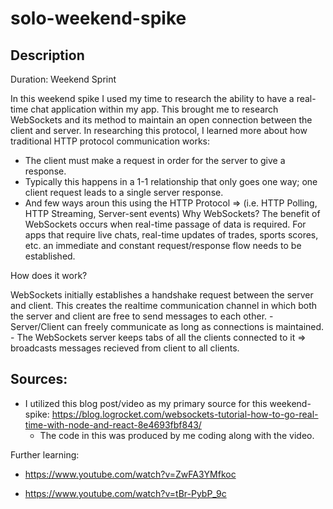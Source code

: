 # solo-weekend-spike

## Description

Duration: Weekend Sprint


In this weekend spike I used my time to research the ability to have a real-time chat application within my app. This brought me to research WebSockets and its method to maintain an open connection between the client and server. In researching this protocol, I learned more about how traditional HTTP protocol communication works: 
  - The client must make a request in order for the server to give a response. 
  - Typically this happens in a 1-1 relationship that only goes one way; one client request leads to a single server response. 
  - And few ways aroun this using the HTTP Protocol => (i.e. HTTP Polling, HTTP Streaming, Server-sent events)
Why WebSockets?
  The benefit of WebSockets occurs when real-time passage of data is required. For apps that require live chats, real-time updates of trades, sports scores, etc. an immediate and constant request/response flow needs to be established. 
  
How does it work?

  WebSockets initially establishes a handshake request between the server and client. This creates the realtime communication channel in which both the server and client are free to send messages to each other. 
    - Server/Client can freely communicate as long as connections is maintained.
    - The WebSockets server keeps tabs of all the clients connected to it => broadcasts messages recieved from client to all clients. 
    
## Sources:    
- I utilized this blog post/video as my primary source for this weekend-spike: https://blog.logrocket.com/websockets-tutorial-how-to-go-real-time-with-node-and-react-8e4693fbf843/
  - The code in this was produced by me coding along with the video.

Further learning:
- https://www.youtube.com/watch?v=ZwFA3YMfkoc

- https://www.youtube.com/watch?v=tBr-PybP_9c


